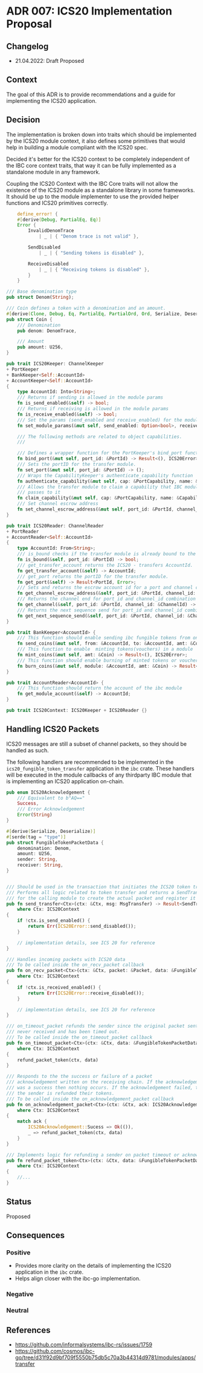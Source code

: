 # ADR 007: ICS20 Implementation Proposal

## Changelog

* 21.04.2022: Draft Proposed

## Context

The goal of this ADR is to provide recommendations and a guide for implementing the ICS20 application.

## Decision

The implementation is broken down into traits which should be implemented by the ICS20 module context, it also defines
some primitives that would help in building a module compliant with the ICS20 spec.

Decided it's better for the ICS20 context to be completely independent of the IBC core context traits, that way it can
be fully implemented as a standalone module in any framework.

Coupling the ICS20 Context with the IBC Core traits will not allow the existence of the ICS20 module as a standalone
library in some frameworks. It should be up to the module implementer to use the provided helper functions and ICS20
primitives correctly.

```rust
    define_error! {
    #[derive(Debug, PartialEq, Eq)]
    Error {
        InvalidDenomTrace
            | _ | { "Denom trace is not valid" },

        SendDisabled
            | _ | { "Sending tokens is disabled" },

        ReceiveDisabled
            | _ | { "Receiving tokens is disabled" },
        }
    }

/// Base denomination type
pub struct Denom(String);

/// Coin defines a token with a denomination and an amount.
#[derive(Clone, Debug, Eq, PartialEq, PartialOrd, Ord, Serialize, Deserialize)]
pub struct Coin {
    /// Denomination
    pub denom: DenomTrace,

    /// Amount
    pub amount: U256,
}

pub trait ICS20Keeper: ChannelKeeper
+ PortKeeper
+ BankKeeper<Self::AccountId>
+ AccountKeeper<Self::AccountId>
{
    type AccountId: Into<String>;
    /// Returns if sending is allowed in the module params
    fn is_send_enabled(&self) -> bool;
    /// Returns if receiving is allowed in the module params
    fn is_receive_enabled(&self) -> bool;
    /// Set the params (send_enabled and receive_enabled) for the module
    fn set_module_params(&mut self, send_enabled: Option<bool>, receive_enabled: Option<bool>) -> Result<(), ICS20Error>;

    /// The following methods are related to object capabilities.
    ///

    /// Defines a wrapper function for the PortKeeper's bind_port function.
    fn bind_port(&mut self, port_id: &PortId) -> Result<(), ICS20Error>;
    /// Sets the portID for the transfer module.
    fn set_port(&mut self, port_id: &PortId) -> ();
    /// Wraps the CapabilityKeeper's authenticate_capability function
    fn authenticate_capability(&mut self, cap: &PortCapability, name: &CapabilityName) -> bool;
    /// Allows the transfer module to claim a capability that IBC module
    /// passes to it
    fn claim_capability(&mut self, cap: &PortCapability, name: &CapabilityName) -> Result<(), ICS20Error>;
    /// Set channel escrow address
    fn set_channel_escrow_address(&mut self, port_id: &PortId, channel_id: &ChannelId) -> Result<(), ICS20Error>;
}

pub trait ICS20Reader: ChannelReader
+ PortReader
+ AccountReader<Self::AccountId>
{
    type AccountId: From<String>;
    /// is_bound checks if the transfer module is already bound to the desired port.
    fn is_bound(&self, port_id: &PortId) -> bool;
    /// get_transfer_account returns the ICS20 - transfers AccountId.
    fn get_transfer_account(&self) -> AccountId;
    /// get_port returns the portID for the transfer module.
    fn get_port(&self) -> Result<PortId, Error>;
    /// Sets and returns the escrow account id for a port and channel combination
    fn get_channel_escrow_address(&self, port_id: &PortId, channel_id: &ChannelId) -> Result<Self::AccountId, ICS20Error>;
    /// Returns the channel end for port_id and channel_id combination
    fn get_channel(&self, port_id: &PortId, channel_id: &ChannelId) -> Result<ChannelEnd, ICS20Error>;
    /// Returns the next sequence send for port_id and channel_id combination
    fn get_next_sequence_send(&self, port_id: &PortId, channel_id: &ChannelId) -> Result<Sequence, ICS20Error>;
}

pub trait BankKeeper<AccountId> {
    /// This function should enable sending ibc fungible tokens from one account to another
    fn send_coins(&mut self, from: &AccountId, to: &AccountId, amt: &Coin) -> Result<(), ICS20Error>;
    /// This function to enable  minting tokens(vouchers) in a module
    fn mint_coins(&mut self, amt: &Coin) -> Result<(), ICS20Error>;
    /// This function should enable burning of minted tokens or vouchers
    fn burn_coins(&mut self, module: &AccountId, amt: &Coin) -> Result<(), ICS20Error>;
}

pub trait AccountReader<AccountId> {
    /// This function should return the account of the ibc module
    fn get_module_account(&self) -> AccountId;
}

pub trait ICS20Context: ICS20Keeper + ICS20Reader {}
```

## Handling ICS20 Packets

ICS20 messages are still a subset of channel packets, so they should be handled as such.

The following handlers are recommended to be implemented in the `ics20_fungible_token_transfer` application in the `ibc`
crate. These handlers will be executed in the module callbacks of any thirdparty IBC module that is implementing an
ICS20 application on-chain.

```rust
pub enum ICS20Acknowledgement {
    /// Equivalent to b"AQ=="
    Success,
    /// Error Acknowledgement
    Error(String)
}

#[derive(Serialize, Deserialize)]
#[serde(tag = "type")]
pub struct FungibleTokenPacketData {
    denomination: Denom,
    amount: U256,
    sender: String,
    receiver: String,
}


/// Should be used in the transaction that initiates the ICS20 token transfer
/// Performs all logic related to token transfer and returns a SendTransferPacket type
/// for the calling module to create the actual packet and register it in the ibc module.
pub fn send_transfer<Ctx>(ctx: &Ctx, msg: MsgTransfer) -> Result<SendTransferPacket, ICS20Error>
    where Ctx: ICS20Context
{
    if !ctx.is_send_enabled() {
        return Err(ICS20Error::send_disabled());
    }

    // implementation details, see ICS 20 for reference
}

/// Handles incoming packets with ICS20 data
/// To be called inside the on_recv_packet callback
pub fn on_recv_packet<Ctx>(ctx: &Ctx, packet: &Packet, data: &FungibleTokenPacketData) -> Result<(), ICS20Error>
    where Ctx: ICS20Context
{
    if !ctx.is_received_enabled() {
        return Err(ICS20Error::receive_disabled());
    }

    // implementation details, see ICS 20 for reference
}

/// on_timeout_packet refunds the sender since the original packet sent was
/// never received and has been timed out.
/// To be called inside the on_timeout_packet callback
pub fn on_timeout_packet<Ctx>(ctx: &Ctx, data: &FungibleTokenPacketData) -> Result<(), ICS20Error>
    where Ctx: ICS20Context
{
    refund_packet_token(ctx, data)
}

/// Responds to the the success or failure of a packet
/// acknowledgement written on the receiving chain. If the acknowledgement
/// was a success then nothing occurs. If the acknowledgement failed, then
/// the sender is refunded their tokens.
/// To be called inside the on_acknowledgement_packet callback
pub fn on_acknowledgement_packet<Ctx>(ctx: &Ctx, ack: ICS20Acknowledgement, data: &FungibleTokenPacketData) -> Result<(), ICS20Error>
    where Ctx: ICS20Context
{
    match ack {
        ICS20Acknowledgement::Sucess => Ok(()),
        _ => refund_packet_token(ctx, data)
    }
}

/// Implements logic for refunding a sender on packet timeout or acknowledgement error
pub fn refund_packet_token<Ctx>(ctx: &Ctx, data: &FungibleTokenPacketData) -> Result<(), ICS20Error>
    where Ctx: ICS20Context
{
    //...
}
```

## Status

Proposed

## Consequences

### Positive

- Provides more clarity on the details of implementing the ICS20 application in the `ibc` crate.
- Helps align closer with the ibc-go implementation.

### Negative

### Neutral

## References

* https://github.com/informalsystems/ibc-rs/issues/1759
* https://github.com/cosmos/ibc-go/tree/d31f92d9bf709f5550b75db5c70a3b44314d9781/modules/apps/transfer
